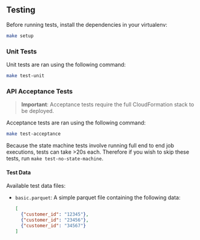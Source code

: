 ## Testing

Before running tests, install the dependencies in your virtualenv:
```bash
make setup
```

### Unit Tests

Unit tests are ran using the following command:
```bash
make test-unit
```

### API Acceptance Tests

> **Important**: Acceptance tests require the full CloudFormation stack to be
> deployed. 

Acceptance tests are ran using the following command:
```bash
make test-acceptance
```

Because the state machine tests involve running full end to end
job executions, tests can take >20s each. Therefore if you wish
to skip these tests, run `make test-no-state-machine`.


#### Test Data
Available test data files:
- `basic.parquet`:  A simple parquet file containing the following data:
    ```json
    [
      {"customer_id": "12345"},
      {"customer_id": "23456"},
      {"customer_id": "34567"}
    ]
    ```
